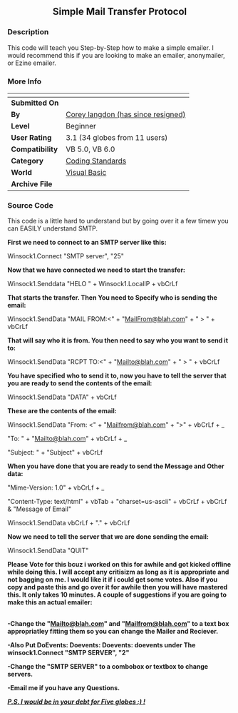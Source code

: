 ﻿<div align="center">

## Simple Mail Transfer Protocol


</div>

### Description

This code will teach you Step-by-Step how to make a simple emailer. I would recommend this if you are looking to make an emailer, anonymailer, or Ezine emailer.
 
### More Info
 


<span>             |<span>
---                |---
**Submitted On**   |
**By**             |[Corey langdon \(has since resigned\)](https://github.com/Planet-Source-Code/PSCIndex/blob/master/ByAuthor/corey-langdon-has-since-resigned.md)
**Level**          |Beginner
**User Rating**    |3.1 (34 globes from 11 users)
**Compatibility**  |VB 5\.0, VB 6\.0
**Category**       |[Coding Standards](https://github.com/Planet-Source-Code/PSCIndex/blob/master/ByCategory/coding-standards__1-43.md)
**World**          |[Visual Basic](https://github.com/Planet-Source-Code/PSCIndex/blob/master/ByWorld/visual-basic.md)
**Archive File**   |[](https://github.com/Planet-Source-Code/corey-langdon-has-since-resigned-simple-mail-transfer-protocol__1-37957/archive/master.zip)





### Source Code

This code is a little hard to understand but by going over it a few timew you can EASILY understand SMTP.<p>
<b>First we need to connect to an SMTP server like this:</b><p>
Winsock1.Connect "SMTP server", "25"<p>
<b>Now that we have connected we need to start the transfer:</b><p>
Winsock1.Senddata "HELO " + Winsock1.LocalIP + vbCrLf<p>
<b>That starts the transfer. Then You need to Specify who is sending the email:</b><p>
Winsock1.SendData "MAIL FROM:<" + "MailFrom@blah.com" + " > " + vbCrLf<p>
<b>That will say who it is from. You then need to say who you want to send it to:</b><p>
Winsock1.SendData "RCPT TO:<" + "Mailto@blah.com" + " > " + vbCrLf<p>
<b>You have specified who to send it to, now you have to tell the server that you are ready to send the contents of the email:</b><p>
Winsock1.SendData "DATA" + vbCrLf<p>
<b>These are the contents of the email:</b><p>
 Winsock1.SendData "From: <" + "Mailfrom@blah.com" + ">" + vbCrLf + _<p>
 "To: " + "Mailto@blah.com" + vbCrLf + _<p>
 "Subject: " + "Subject" + vbCrLf <p>
<b>When you have done that you are ready to send the Message and Other data:</b><p>
"Mime-Version: 1.0" + vbCrLf + _<p>
 "Content-Type: text/html" + vbTab + "charset=us-ascii" + vbCrLf + vbCrLf & "Message of Email"<p>
 Winsock1.SendData vbCrLf + "." + vbCrLf<p>
<b>Now we need to tell the server that we are done sending the email:</b><p>
Winsock1.SendData "QUIT"<p>
<b>Please Vote for this bcuz i worked on this for awhile and got kicked offline while doing this. I will accept any critisizm as long as it is appropriate and not bagging on me. I would like it if i could get some votes. Also if you copy and paste this and go over it for awhile then you will have mastered this. It only takes 10 minutes. A couple of suggestions if you are going to make this an actual emailer:<p>
<br>
<b>-Change the "Mailto@blah.com" and "Mailfrom@blah.com" to a text box appropriatley fitting them so you can change the Mailer and Reciever.</b><p>
<b>-Also Put DoEvents: Doevents: Doevents: doevents under The winsock1.Connect "SMTP SERVER", "2"</b><p>
<b>-Change the "SMTP SERVER" to a combobox or textbox to change servers.</b><p>
<b>-Email me if you have any Questions.</b><p>
<b><u><i>P.S. I would be in your debt for Five globes :) !</i></u></b>

